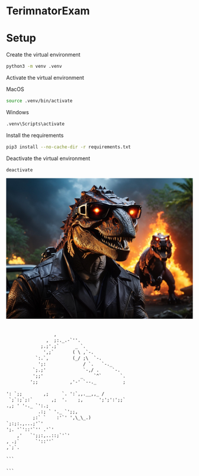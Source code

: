 # TerimnatorExam

# Setup

Create the virtual environment

```bash
python3 -m venv .venv
```

Activate the virtual environment

MacOS

```bash
source .venv/bin/activate
```

Windows

```bash
.venv\Scripts\activate
```

Install the requirements

```bash
pip3 install --no-cache-dir -r requirements.txt
```

Deactivate the virtual environment

```bash
deactivate
```

![Terminator](./Images/Terimnator.jpeg "Terminator")

````

                  ,
               ,  ;:._.-`''.
             ;.;'.;`      _ `.
              ',;`       ( \ ,`-.
           `:.`,         (_/ ;\  `-.
            ';:              / `.   `-._
          `;.;'              `-,/ .     `-.
          ';;'              _    `^`       `.
         ';;            ,'-' `--._          ;

': `;;        ,;     `. ':`,,.__,,_ /
 `;`:;`;:`       ,;  '.    ;,      ';';':';;`
.,; ' '-._ `':.;
            .:; ` '._ `';;,
          ;:` `    :'`' ',\_\_.)
`;:;:.,...;'`'
';. '`'::'`'' .'`'
    ,'   `';;:,..::;`'`'
, .;`      `'::''`
,`;`.

```

```
````

